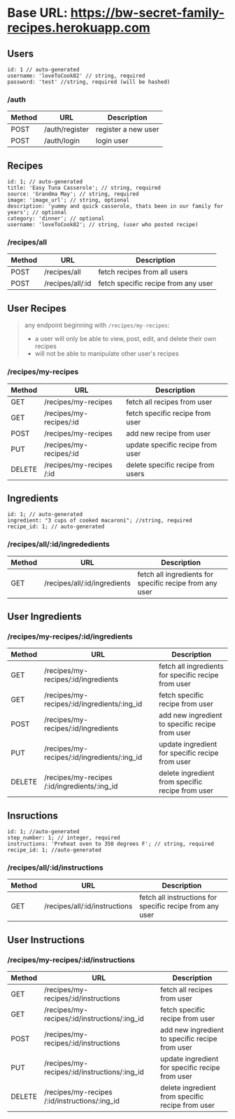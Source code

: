 # Base URL: https://bw-secret-family-recipes.herokuapp.com

## **Users**
```
id: 1 // auto-generated
username: 'loveToCook82' // string, required
password: 'test' //string, required (will be hashed)
```

### /auth
| Method | URL            | Description         |
| ------ | -------------- | ------------------- |
| POST   | /auth/register | register a new user |
| POST   | /auth/login    | login user          |



## **Recipes**
```
id: 1; // auto-generated
title: 'Easy Tuna Casserole'; // string, required
source: 'Grandma May'; // string, required
image: 'image_url'; // string, optional
description: 'yummy and quick casserole, thats been in our family for years'; // optional
category: 'dinner'; // optional
username: 'loveToCook82'; // string, (user who posted recipe)
```

### /recipes/all
| Method | URL               | Description                            |
| ------ | ----------------- | -------------------------------------- |
| POST   | /recipes/all      | fetch recipes from all users           |
| POST   | /recipes/all/:id  | fetch specific recipe from any user    |



## **User Recipes**
 > any endpoint beginning with `/recipes/my-recipes`:
 >  * a user will only be able to view, post, edit, and delete their own recipes
 >  * will not be able to manipulate other user's recipes

### /recipes/my-recipes
| Method | URL                      | Description                       |
| ------ | ------------------------ | --------------------------------- |
| GET    | /recipes/my-recipes      | fetch all recipes from user       |
| GET    | /recipes/my-recipes/:id  | fetch specific recipe from user   |
| POST   | /recipes/my-recipes      | add new recipe from user          |
| PUT    | /recipes/my-recipes/:id  | update specific recipe from user  |
| DELETE | /recipes/my-recipes /:id | delete specific recipe from users |



## **Ingredients**
```
id: 1; // auto-generated
ingredient: "3 cups of cooked macaroni"; //string, required
recipe_id: 1; // auto-generated
```

### /recipes/all/:id/ingrededients
| Method | URL                          | Description                                             |
| ------ | ---------------------------- | ------------------------------------------------------- |
| GET    | /recipes/all/:id/ingredients | fetch all ingredients for specific recipe from any user |


## **User Ingredients**
### /recipes/my-recipes/:id/ingredients
| Method | URL                                          | Description                                         |
| ------ | -------------------------------------------- | --------------------------------------------------- |
| GET    | /recipes/my-recipes/:id/ingredients          | fetch all ingredients for specific recipe from user |
| GET    | /recipes/my-recipes/:id/ingredients/:ing_id  | fetch specific recipe from user                     |
| POST   | /recipes/my-recipes/:id/ingredients          | add new ingredient to specific recipe from user     |
| PUT    | /recipes/my-recipes/:id/ingredients/:ing_id  | update ingredient for specific recipe from user     |
| DELETE | /recipes/my-recipes /:id/ingredients/:ing_id | delete ingredient from specific recipe from user    |

## **Insructions**
```
id: 1; //auto-generated
step_number: 1; // integer, required
instructions: 'Preheat oven to 350 degrees F'; // string, required
recipe_id: 1; //auto-generated
```


### /recipes/all/:id/instructions
| Method | URL                           | Description                                              |
| ------ | ----------------------------- | -------------------------------------------------------- |
| GET    | /recipes/all/:id/instructions | fetch all instructions for specific recipe from any user |


## **User Instructions**
### /recipes/my-recipes/:id/instructions
| Method | URL                                          | Description                                       |
| ------ | -------------------------------------------- | ------------------------------------------------  |
| GET    | /recipes/my-recipes/:id/instructions          | fetch all recipes from user                      |
| GET    | /recipes/my-recipes/:id/instructions/:ing_id  | fetch specific recipe from user                  |
| POST   | /recipes/my-recipes/:id/instructions          | add new ingredient to specific recipe from user  |
| PUT    | /recipes/my-recipes/:id/instructions/:ing_id  | update ingredient for specific recipe from user  |
| DELETE | /recipes/my-recipes /:id/instructions/:ing_id | delete ingredient from specific recipe from user |